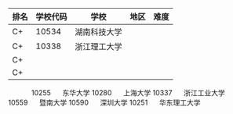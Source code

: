 
| 排名  | 学校代码  | 学校     | 地区  | 难度  |
| --- | ----- | ------ | --- | --- |
| C+  | 10534 | 湖南科技大学 |     |     |
| C+  | 10338 | 浙江理工大学 |     |     |
| C+  |       |        |     |     |
| C+  |       |        |     |     |
     
     
10255      东华大学
10280      上海大学
10337      浙江工业大学
10559      暨南大学
10590      深圳大学
10251      华东理工大学